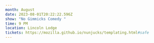```yaml
---
month: August
date: 2023-08-01T20:22:22.596Z
show: "No Gimmicks Comedy "
time: 9 PM
location: Lincoln Lodge
tickets: https://mozilla.github.io/nunjucks/templating.html#safe
---
```

